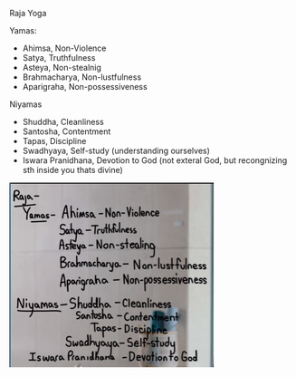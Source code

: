 Raja Yoga

Yamas:
- Ahimsa, Non-Violence
- Satya, Truthfulness
- Asteya, Non-stealnig
- Brahmacharya, Non-lustfulness
- Aparigraha, Non-possessiveness

Niyamas
- Shuddha, Cleanliness
- Santosha, Contentment
- Tapas, Discipline
- Swadhyaya, Self-study (understanding ourselves)
- Iswara Pranidhana, Devotion to God (not exteral God, but recongnizing sth inside you thats divine)

![](../z.Images/Pasted%20image%2020230428163929.png)
